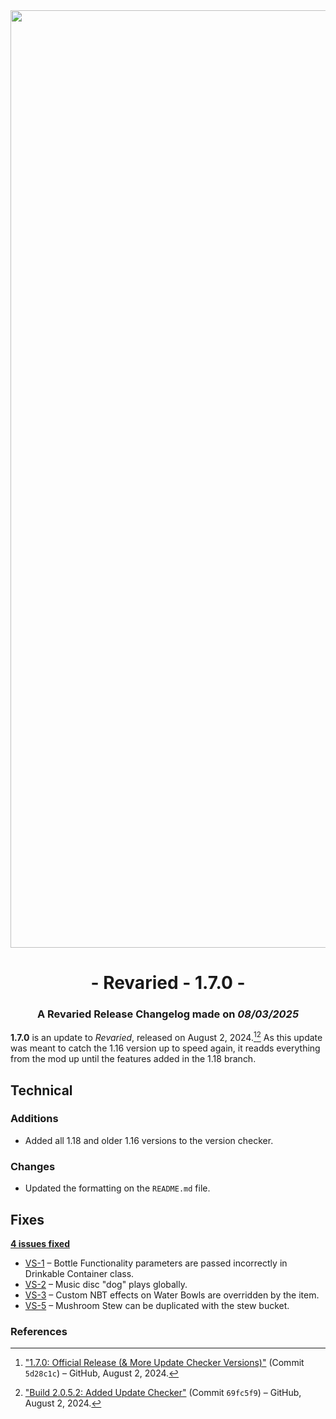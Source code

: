 <div style="text-align: center;"> <img src=ChangelogPhoto.png width="1500"> </div>

# <div style="text-align: center;">- Revaried - 1.7.0 -</div>
### <div style="text-align: center;">A Revaried Release Changelog made on *08/03/2025*</div>

**1.7.0** is an update to *Revaried*, released on August 2, 2024.[^1][^2] As this update was meant to catch the 1.16 version up to speed again, it readds everything from the mod up until the features added in the 1.18 branch.

## Technical
### Additions
- Added all 1.18 and older 1.16 versions to the version checker.

### Changes
- Updated the formatting on the `README.md` file.

## Fixes
[**4 issues fixed**](https://github.com/Fabricio20106/Variants/issues)
- [VS-1](https://github.com/Fabricio20106/Variants/issues/1) – Bottle Functionality parameters are passed incorrectly in Drinkable Container class.
- [VS-2](https://github.com/Fabricio20106/Variants/issues/2) – Music disc "dog" plays globally.
- [VS-3](https://github.com/Fabricio20106/Variants/issues/3) – Custom NBT effects on Water Bowls are overridden by the item.
- [VS-5](https://github.com/Fabricio20106/Variants/issues/5) – Mushroom Stew can be duplicated with the stew bucket.

### References
[^1]: ["1.7.0: Official Release (& More Update Checker Versions)"](https://github.com/Fabricio20106/Variants/commit/5d28c1c87ae2a5285d17644cd58bdff2cb9596a6) (Commit `5d28c1c`) – GitHub, August 2, 2024.
[^2]: ["Build 2.0.5.2: Added Update Checker"](https://github.com/Fabricio20106/Variants/commit/69fc5f9b6572a6ae927d2c6190bdf31406d96c4e) (Commit `69fc5f9`) – GitHub, August 2, 2024.